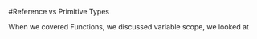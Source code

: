 #Reference vs Primitive Types

When we covered Functions, we discussed variable scope, we looked at 